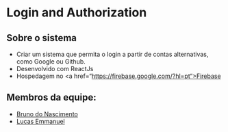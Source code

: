 # Login and Authorization

## Sobre o sistema
- Criar um sistema que permita o login a partir de contas alternativas, como Google ou Github.
- Desenvolvido com ReactJs
- Hospedagem no <a href=“https://firebase.google.com/?hl=pt“>Firebase</a>

## Membros da equipe:
- <a href="https://github.com/Brun0Nasc">Bruno do Nascimento</a>
- <a href="https://github.com/Lucassec1">Lucas Emmanuel</a>
